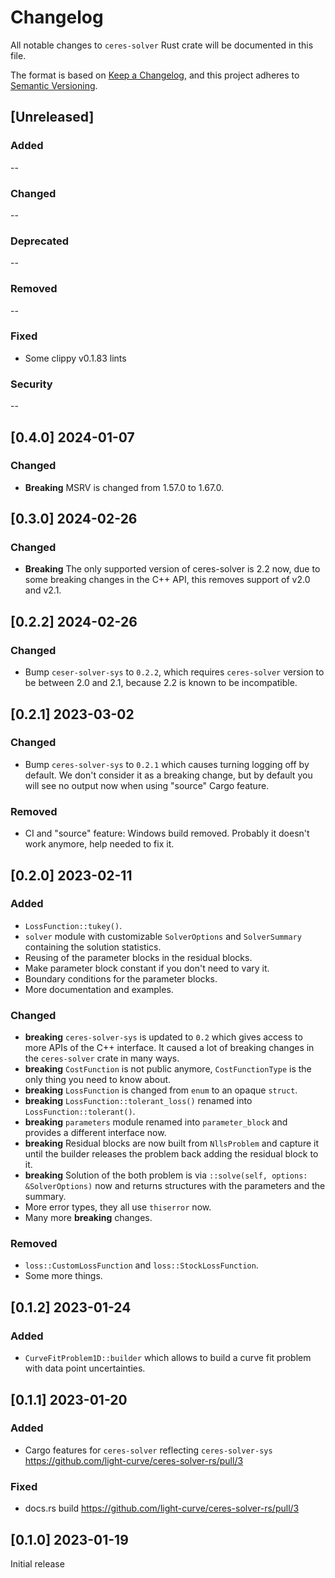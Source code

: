 # Changelog

All notable changes to `ceres-solver` Rust crate will be documented in this file.

The format is based on [Keep a Changelog](https://keepachangelog.com/en/1.0.0/),
and this project adheres to [Semantic Versioning](https://semver.org/spec/v2.0.0.html).

## [Unreleased]

### Added

--

### Changed

--

### Deprecated

--

### Removed

--

### Fixed

- Some clippy v0.1.83 lints

### Security

--

## [0.4.0] 2024-01-07

### Changed

- **Breaking** MSRV is changed from 1.57.0 to 1.67.0.

## [0.3.0] 2024-02-26

### Changed

- **Breaking** The only supported version of ceres-solver is 2.2 now, due to some breaking changes in the C++ API, this
  removes support of v2.0 and v2.1.

## [0.2.2] 2024-02-26

### Changed

- Bump `ceser-solver-sys` to `0.2.2`, which requires `ceres-solver` version to be between 2.0 and 2.1, because 2.2 is
  known to be incompatible.

## [0.2.1] 2023-03-02

### Changed

- Bump `ceres-solver-sys` to `0.2.1` which causes turning logging off by default. We don't consider it as a breaking
  change, but by default you will see no output now when using "source" Cargo feature.

### Removed

- CI and "source" feature: Windows build removed. Probably it doesn't work anymore, help needed to fix it.

## [0.2.0] 2023-02-11

### Added

- `LossFunction::tukey()`.
- `solver` module with customizable `SolverOptions` and `SolverSummary` containing the solution statistics.
- Reusing of the parameter blocks in the residual blocks.
- Make parameter block constant if you don't need to vary it.
- Boundary conditions for the parameter blocks.
- More documentation and examples.

### Changed

- **breaking** `ceres-solver-sys` is updated to `0.2` which gives access to more APIs of the C++ interface. It caused a
  lot of breaking changes in the `ceres-solver` crate in many ways.
- **breaking** `CostFunction` is not public anymore, `CostFunctionType` is the only thing you need to know about.
- **breaking** `LossFunction` is changed from `enum` to an opaque `struct`.
- **breaking** `LossFunction::tolerant_loss()` renamed into `LossFunction::tolerant()`.
- **breaking** `parameters` module renamed into `parameter_block` and provides a different interface now.
- **breaking** Residual blocks are now built from `NllsProblem` and capture it until the builder releases the problem
  back adding the residual block to it.
- **breaking** Solution of the both problem is via `::solve(self, options: &SolverOptions)` now and returns structures
  with the parameters and the summary.
- More error types, they all use `thiserror` now.
- Many more **breaking** changes.

### Removed

- `loss::CustomLossFunction` and `loss::StockLossFunction`.
- Some more things.

## [0.1.2] 2023-01-24

### Added

- `CurveFitProblem1D::builder` which allows to build a curve fit problem with data point uncertainties.

## [0.1.1] 2023-01-20

### Added

- Cargo features for `ceres-solver` reflecting `ceres-solver-sys` https://github.com/light-curve/ceres-solver-rs/pull/3

### Fixed

- docs.rs build https://github.com/light-curve/ceres-solver-rs/pull/3

## [0.1.0] 2023-01-19

Initial release
